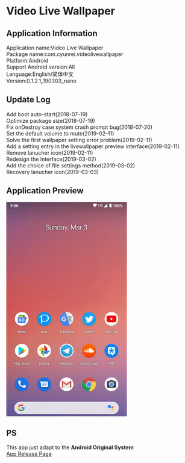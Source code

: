 # Video Live Wallpaper
## Application Information
Application name:Video Live Wallpaper
<br/>Package name:com.cyunrei.videolivewallpaper
<br/>Platform:Android
<br/>Support Android version:All
<br/>Language:English/简体中文
<br/>Version:0.1.2.1_190303_nano
## Update Log
Add boot auto-start(2018-07-19)
<br/>Optimize package size(2018-07-19)
<br/>Fix onDestroy case system crash prompt bug(2018-07-20)
<br/>Set the default volume to mute(2019-02-11)
<br/>Solve the first wallpaper setting error problem(2019-02-11)
<br/>Add a setting entry in the livewallpaper preview interface(2019-02-11)
<br/>Remove lanucher icon(2019-02-11)
<br/>Redesign the interface(2019-03-02)
<br/>Add the choice of file settings method(2019-03-02)
<br/>Recovery lanucher icon(2019-03-03)
## Application Preview
![](https://github.com/Cyunrei/Video-Live-Wallpaper/blob/master/preview.gif)
## PS
This app just adapt to the **Android Original System**
<br/>[App Release Page](https://github.com/Cyunrei/Video-Live-Wallpaper/releases/)
